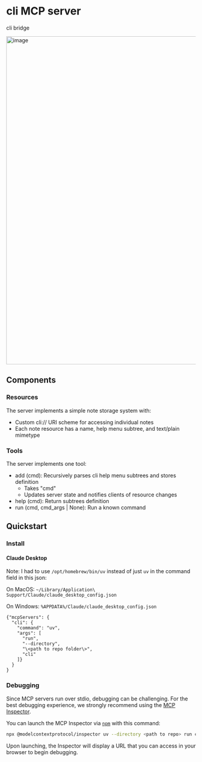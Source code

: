 # cli MCP server

cli bridge

<img width="870" alt="image" src="https://github.com/user-attachments/assets/a7b78531-c681-40fc-bd65-044980547629">


## Components

### Resources

The server implements a simple note storage system with:
- Custom cli:// URI scheme for accessing individual notes
- Each note resource has a name, help menu subtree, and text/plain mimetype

### Tools

The server implements one tool:
- add (cmd): Recursively parses cli help menu subtrees and stores definition
  - Takes "cmd" 
  - Updates server state and notifies clients of resource changes
- help (cmd): Return subtrees definition
- run (cmd, cmd_args | None): Run a known command
## Quickstart

### Install

#### Claude Desktop
Note: I had to use `/opt/homebrew/bin/uv` instead of just `uv` in the command field in this json:

On MacOS: `~/Library/Application\ Support/Claude/claude_desktop_config.json`

On Windows: `%APPDATA%/Claude/claude_desktop_config.json`



```
{"mcpServers": {
  "cli": {
    "command": "uv",
    "args": [
      "run",
      "--directory",
      "\<path to repo folder\>",
      "cli"
    ]}
  }
}
```




### Debugging

Since MCP servers run over stdio, debugging can be challenging. For the best debugging
experience, we strongly recommend using the [MCP Inspector](https://github.com/modelcontextprotocol/inspector).


You can launch the MCP Inspector via [`npm`](https://docs.npmjs.com/downloading-and-installing-node-js-and-npm) with this command:

```bash
npx @modelcontextprotocol/inspector uv --directory <path to repo> run cli
```


Upon launching, the Inspector will display a URL that you can access in your browser to begin debugging.
